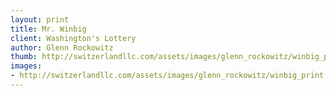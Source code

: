 ```yaml
--- 
layout: print
title: Mr. Winbig
client: Washington's Lottery
author: Glenn Rockowitz
thumb: http://switzerlandllc.com/assets/images/glenn_rockowitz/winbig_print-small.jpg
images: 
- http://switzerlandllc.com/assets/images/glenn_rockowitz/winbig_print.jpg
---
```

